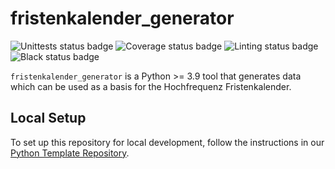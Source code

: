 # fristenkalender_generator

![Unittests status badge](https://github.com/Hochfrequenz/fristenkalender_generator/workflows/Unittests/badge.svg)
![Coverage status badge](https://github.com/Hochfrequenz/fristenkalender_generator/workflows/Coverage/badge.svg)
![Linting status badge](https://github.com/Hochfrequenz/fristenkalender_generator/workflows/Linting/badge.svg)
![Black status badge](https://github.com/Hochfrequenz/fristenkalender_generator/workflows/Black/badge.svg)

`fristenkalender_generator` is a Python >= 3.9 tool that generates data which can be used as a basis for the Hochfrequenz Fristenkalender.

## Local Setup
To set up this repository for local development, follow the instructions in our [Python Template Repository](https://github.com/Hochfrequenz/python_template_repository#how-to-use-this-repository-on-your-machine).
